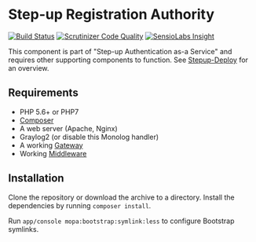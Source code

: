 Step-up Registration Authority
==============================

[![Build Status](https://travis-ci.org/SURFnet/Stepup-RA.svg)](https://travis-ci.org/SURFnet/Stepup-RA) [![Scrutinizer Code Quality](https://scrutinizer-ci.com/g/SURFnet/Stepup-RA/badges/quality-score.png?b=develop)](https://scrutinizer-ci.com/g/SURFnet/Stepup-RA/?branch=develop) [![SensioLabs Insight](https://insight.sensiolabs.com/projects/8f9557e9-d8b8-4625-9e2a-60587d3cb3f0/mini.png)](https://insight.sensiolabs.com/projects/8f9557e9-d8b8-4625-9e2a-60587d3cb3f0)

This component is part of "Step-up Authentication as-a Service" and requires other supporting components to function. See [Stepup-Deploy](https://github.com/SURFnet/Stepup-Deploy) for an overview. 

## Requirements

 * PHP 5.6+ or PHP7
 * [Composer](https://getcomposer.org/)
 * A web server (Apache, Nginx)
 * Graylog2 (or disable this Monolog handler)
 * A working [Gateway](https://github.com/SURFnet/Stepup-Gateway)
 * Working [Middleware](https://github.com/SURFnet/Stepup-Middleware)

## Installation

Clone the repository or download the archive to a directory. Install the dependencies by running `composer install`.

Run `app/console mopa:bootstrap:symlink:less` to configure Bootstrap symlinks.

